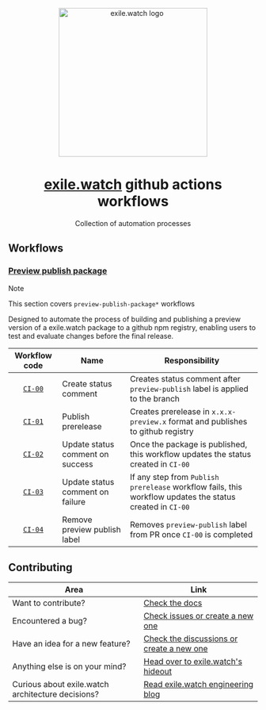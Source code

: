 <p align="center">
  <a href="https://exile.watch">
    <img alt="exile.watch logo" src="https://avatars.githubusercontent.com/u/158840748?s=400&u=4c73ba2a9a2ebc70b01c6303d41e8571df84ec37&v=4" width="300" />
  </a>
</p>
<h1 align="center">
  <a href="#">exile.watch</a> github actions workflows
</h1>
<p align="center">
    Collection of automation processes
</p>

## Workflows

### [Preview publish package](./github/workflows/preview-publish-package.yml)

> [!NOTE]
> This section covers `preview-publish-package*` workflows

Designed to automate the process of building and publishing a preview version of a exile.watch package to a github npm registry, enabling users to test and evaluate changes before the final release. 

|                                         Workflow code                                         | Name                             | Responsibility                                                                                            |
|:---------------------------------------------------------------------------------------------:|----------------------------------|-----------------------------------------------------------------------------------------------------------|
|       [`CI-00`](./github/workflows/preview-publish-package-00-create-status-comment.yml)      | Create status comment            | Creates status comment after `preview-publish` label is applied to the branch                             |
|        [`CI-01`](./github/workflows/preview-publish-package-01-publish-prerelease.yml)        | Publish prerelease               | Creates prerelease in `x.x.x-preview.x` format and publishes to github registry                           |
| [`CI-02`](./github/workflows/preview-publish-package-02-update-status-comment-on-success.yml) | Update status comment on success | Once the package is published, this workflow updates the status created in `CI-00`                        |
|    [`CI-03`](./github/workflows/preview-publish-package-03-status-comment-on-failure.yml)     | Update status comment on failure | If any step from `Publish prerelease` workflow fails, this workflow updates the status created in `CI-00` |
|   [`CI-04`](./github/workflows/preview-publish-package-04-remove-preview-publish-label.yml)   | Remove preview publish label     | Removes `preview-publish` label from PR once `CI-00` is completed                                         |

## Contributing
| Area                                              | Link                                                                                            |
|---------------------------------------------------|-------------------------------------------------------------------------------------------------|
| Want to contribute?                               | [Check the docs](https://docs.exile.watch/projects/splinters/contributing)                      |
| Encountered a bug?                                | [Check issues or create a new one](https://github.com/exile-watch/hideout/issues)               |
| Have an idea for a new feature?                   | [Check the discussions or create a new one](https://github.com/exile-watch/hideout/discussions) |
| Anything else is on your mind?                    | [Head over to exile.watch's hideout](https://github.com/exile-watch/hideout)                    |
| Curious about exile.watch architecture decisions? | [Read exile.watch engineering blog](https://engineering.exile.watch/)                           | 